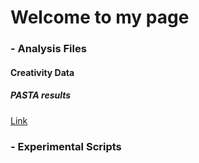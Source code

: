 # Welcome to my page

### - Analysis Files

#### Creativity Data
##### PASTA results
[Link](https://zceydas.github.io/VICI_Creativity_analysis/)

### - Experimental Scripts

